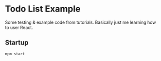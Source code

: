 # Todo List Example

Some testing & example code from tutorials. Basically just me learning how to user React.

## Startup

```
npm start
```
